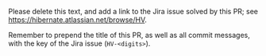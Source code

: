 Please delete this text, and add a link to the Jira issue solved by this PR;
see https://hibernate.atlassian.net/browse/HV.

Remember to prepend the title of this PR, as well as all commit messages,
with the key of the Jira issue (`HV-<digits>`).
